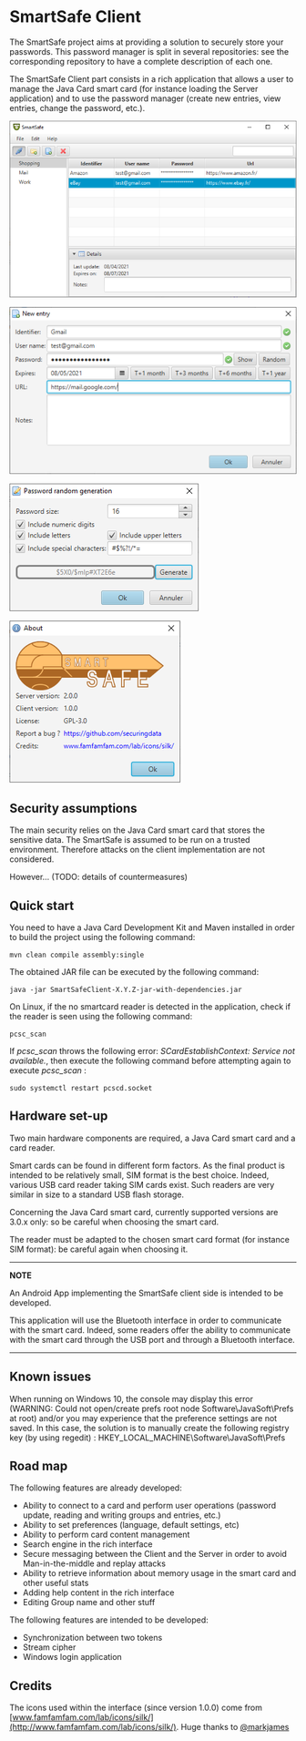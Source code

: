 # SmartSafe Client

The SmartSafe project aims at providing a solution to securely store your passwords.
This password manager is split in several repositories: see the corresponding repository to have a complete description of each one.

The SmartSafe Client part consists in a rich application that allows a user to manage the Java Card smart card (for instance loading the Server application) and to use the password manager (create new entries, view entries, change the password, etc.).

![Screenshot1](images/screenshot1.png "Screenshot1")

![Screenshot2](images/screenshot2.png "Screenshot2")

![Screenshot3](images/screenshot3.png "Screenshot3")

![Screenshot4](images/screenshot4.png "Screenshot4")

## Security assumptions
The main security relies on the Java Card smart card that stores the sensitive data. The SmartSafe is assumed to be run on a trusted environment. Therefore attacks on the client implementation are not considered.

However... (TODO: details of countermeasures)

## Quick start

You need to have a Java Card Development Kit and Maven installed in order to build the project using the following command:

```
mvn clean compile assembly:single
```

The obtained JAR file can be executed by the following command:

```
java -jar SmartSafeClient-X.Y.Z-jar-with-dependencies.jar
```

On Linux, if the no smartcard reader is detected in the application, check if the reader is seen using the following command:

```
pcsc_scan
```

If *pcsc_scan* throws the following error: *SCardEstablishContext: Service not available.*, then execute the following command before attempting again to execute *pcsc_scan* :

```
sudo systemctl restart pcscd.socket
```

## Hardware set-up

Two main hardware components are required, a Java Card smart card and a card reader.

Smart cards can be found in different form factors. As the final product is intended to be relatively small, SIM format is the best choice. Indeed, various USB card reader taking SIM cards exist. Such readers are very similar in size to a standard USB flash storage.

Concerning the Java Card smart card, currently supported versions are 3.0.x only: so be careful when choosing the smart card.

The reader must be adapted to the chosen smart card format (for instance SIM format): be careful again when choosing it.

---
**NOTE**

An Android App implementing the SmartSafe client side is intended to be developed.

This application will use the Bluetooth interface in order to communicate with the smart card. Indeed, some readers offer the ability to communicate with the smart card through the USB port and through a Bluetooth interface.

---

## Known issues

When running on Windows 10, the console may display this error (WARNING: Could not open/create prefs root node Software\JavaSoft\Prefs at root) and/or you may experience that the preference settings are not saved. In this case, the solution is to manually create the following registry key (by using regedit) : HKEY_LOCAL_MACHINE\Software\JavaSoft\Prefs

## Road map
The following features are already developed:

 - Ability to connect to a card and perform user operations (password update, reading and writing groups and entries, etc.)
 - Ability to set preferences (language, default settings, etc)
 - Ability to perform card content management
 - Search engine in the rich interface
 - Secure messaging between the Client and the Server in order to avoid Man-in-the-middle and replay attacks
 - Ability to retrieve information about memory usage in the smart card and other useful stats
 - Adding help content in the rich interface
 - Editing Group name and other stuff

The following features are intended to be developed:

 - Synchronization between two tokens
 - Stream cipher
 - Windows login application
 
## Credits
The icons used within the interface (since version 1.0.0) come from [www.famfamfam.com/lab/icons/silk/](http://www.famfamfam.com/lab/icons/silk/). Huge thanks to [@markjames](https://twitter.com/markjames)